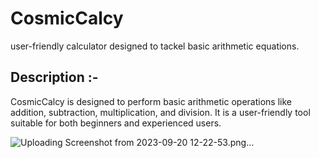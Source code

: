# CosmicCalcy
user-friendly calculator designed to tackel basic arithmetic equations.


## Description :-

CosmicCalcy is designed to perform basic arithmetic operations like addition, subtraction, multiplication, and division.
It is a user-friendly tool suitable for both beginners and experienced users.

![Uploading Screenshot from 2023-09-20 12-22-53.png…]()
